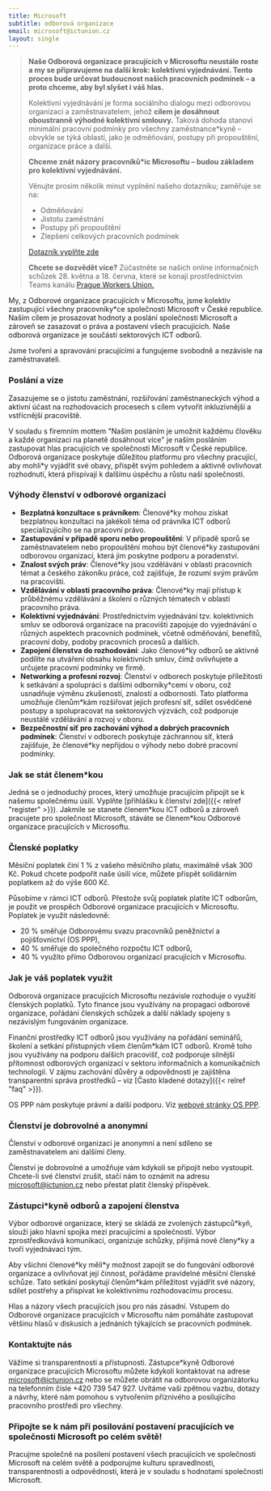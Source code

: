 ```yaml
---
title: Microsoft
subtitle: odborová organizace
email: microsoft@ictunion.cz
layout: single
---
```

> **Naše Odborová organizace pracujících v Microsoftu neustále roste a my se připravujeme na další krok: kolektivní vyjednávání. Tento proces bude určovat budoucnost našich pracovních podmínek – a proto chceme, aby byl slyšet i váš hlas.**
>
> Kolektivní vyjednávání je forma sociálního dialogu mezi odborovou organizací a zaměstnavatelem, jehož **cílem je dosáhnout oboustranně výhodné kolektivní smlouvy.** Taková dohoda stanoví minimální pracovní podmínky pro všechny zaměstnance*kyně – obvykle se týká oblastí, jako je odměňování, postupy při propouštění, organizace práce a další.
>
> **Chceme znát názory pracovníků*ic Microsoftu – budou základem pro kolektivní vyjednávání.**
> 
> Věnujte prosím několik minut vyplnění našeho dotazníku; zaměřuje se na:
> -	Odměňování
> -	Jistotu zaměstnání
> -	Postupy při propouštění
> -	Zlepšení celkových pracovních podmínek
> 
> [Dotazník vyplňte zde](https://cryptpad.fr/form/#/2/form/view/sgak3kU31zaar6MYqcBTF052Mwaw-VrREQA-WXneCOY/)
>
> **Chcete se dozvědět více?** Zúčastněte se našich online informačních schůzek 28. května a 18. června, které se konají prostřednictvím Teams kanálu [Prague Workers Union.](http://aka.ms/prague-union)

My, z Odborové organizace pracujících v Microsoftu, jsme kolektiv zastupující všechny pracovníky\*ce společnosti Microsoft v České republice. Naším cílem je prosazovat hodnoty a poslání společnosti Microsoft a zároveň se zasazovat o práva a postavení všech pracujících. Naše odborová organizace je součástí sektorových ICT odborů.

Jsme tvořeni a spravováni pracujícími a fungujeme svobodně a nezávisle na zaměstnavateli.

### Poslání a vize
Zasazujeme se o jistotu zaměstnání, rozšiřování zaměstnaneckých výhod a aktivní účast na rozhodovacích procesech s cílem vytvořit inkluzivnější a vstřícnější pracoviště. 

V souladu s firemním mottem "Naším posláním je umožnit každému člověku a každé organizaci na planetě dosáhnout více" je naším posláním zastupovat hlas pracujících ve společnosti Microsoft v České republice. Odborová organizace poskytuje důležitou platformu pro všechny pracující, aby mohli\*y vyjádřit své obavy, přispět svým pohledem a aktivně ovlivňovat rozhodnutí, která přispívají k dalšímu úspěchu a růstu naší společnosti. 

### Výhody členství v odborové organizaci
- **Bezplatná konzultace s právníkem**: Členové\*ky mohou získat bezplatnou konzultaci na jakékoli téma od právníka ICT odborů specializujícího se na pracovní právo.
- **Zastupování v případě sporu nebo propouštění**: V případě sporů se zaměstnavatelem nebo propouštění mohou být členové\*ky zastupováni odborovou organizací, která jim poskytne podporu a poradenství.
- **Znalost svých práv**: Členové\*ky jsou vzděláváni v oblasti pracovních témat a českého zákoníku práce, což zajišťuje, že rozumí svým právům na pracovišti. 
- **Vzdělávání v oblasti pracovního práva**: Členové\*ky mají přístup k průběžnému vzdělávání a školení o různých tématech v oblasti pracovního práva. 
- **Kolektivní vyjednávání**: Prostřednictvím vyjednávání tzv. kolektivních smluv se odborová organizace na pracovišti zapojuje do vyjednávání o různých aspektech pracovních podmínek, včetně odměňování, benefitů, pracovní doby, podoby pracovních procesů a dalších. 
- **Zapojení členstva do rozhodování**: Jako členové\*ky odborů se aktivně podílíte na utváření obsahu kolektivních smluv, čímž ovlivňujete a určujete pracovní podmínky ve firmě. 
- **Networking a profesní rozvoj**: Členství v odborech poskytuje příležitosti k setkávání a spolupráci s dalšími odborníky\*cemi v oboru, což usnadňuje výměnu zkušeností, znalostí a odbornosti. Tato platforma umožňuje členům\*kám rozšiřovat jejich profesní síť, sdílet osvědčené postupy a spolupracovat na sektorových výzvách, což podporuje neustálé vzdělávání a rozvoj v oboru. 
- **Bezpečnostní síť pro zachování výhod a dobrých pracovních podmínek**: Členství v odborech poskytuje záchrannou síť, která zajišťuje, že členové\*ky nepřijdou o výhody nebo dobré pracovní podmínky. 

### Jak se stát členem\*kou
Jedná se o jednoduchý proces, který umožňuje pracujícím připojit se k našemu společnému úsilí. Vyplňte [přihlášku k členství zde]({{< relref "register" >}}). Jakmile se stanete členem\*kou ICT odborů a zároveň pracujete pro společnost Microsoft, stáváte se členem*kou Odborové organizace pracujících v Microsoftu.

### Členské poplatky
Měsíční poplatek činí 1 % z vašeho měsíčního platu, maximálně však 300 Kč. Pokud chcete podpořit naše úsilí více, můžete přispět solidárním poplatkem až do výše 600 Kč.

Působíme v rámci ICT odborů. Přestože svůj poplatek platíte ICT odborům, je použit ve prospěch Odborové organizace pracujících v Microsoftu. Poplatek je využit následovně: 

- 20 % směřuje Odborovému svazu pracovníků peněžnictví a pojišťovnictví (OS PPP), 
- 40 % směřuje do společného rozpočtu ICT odborů, 
- 40 % využito přímo Odborovou organizací pracujících v Microsoftu.

### Jak je váš poplatek využit
Odborová organizace pracujících Microsoftu nezávisle rozhoduje o využití členských poplatků. Tyto finance jsou využívány na propagaci odborové organizace, pořádání členských schůzek a další náklady spojeny s nezávislým fungováním organizace.

Finanční prostředky ICT odborů jsou využívány na pořádání seminářů, školení a setkání přístupných všem členům*kám ICT odborů. Kromě toho jsou využívány na podporu dalších pracovišť, což podporuje silnější přítomnost odborových organizací v sektoru informačních a komunikačních technologií. V zájmu zachování důvěry a odpovědnosti je zajištěna transparentní správa prostředků – viz [Často kladené dotazy]({{< relref "faq" >}}).

OS PPP nám poskytuje právní a další podporu. Viz [webové stránky OS PPP](https://www.osppp.cz/).

### Členství je dobrovolné a anonymní
Členství v odborové organizaci je anonymní a není sdíleno se zaměstnavatelem ani dalšími členy.

Členství je dobrovolné a umožňuje vám kdykoli se připojit nebo vystoupit. Chcete-li své členství zrušit, stačí nám to oznámit na adresu [microsoft@ictunion.cz](mailto:microsoft@ictunion.cz) nebo přestat platit členský příspěvek.

### Zástupci\*kyně odborů a zapojení členstva
Výbor odborové organizace, který se skládá ze zvolených zástupců\*kyň, slouží jako hlavní spojka mezi pracujícími a společností. Výbor zprostředkovává komunikaci, organizuje schůzky, přijímá nové členy\*ky a tvoří vyjednávací tým.

Aby všichni členové\*ky měli\*y možnost zapojit se do fungování odborové organizace a ovlivňovat její činnost, pořádáme pravidelné měsíční členské schůze. Tato setkání poskytují členům\*kám příležitost vyjádřit své názory, sdílet postřehy a přispívat ke kolektivnímu rozhodovacímu procesu. 

Hlas a názory všech pracujících jsou pro nás zásadní. Vstupem do Odborové organizace pracujících v Microsoftu nám pomáháte zastupovat většinu hlasů v diskusích a jednáních týkajících se pracovních podmínek.

### Kontaktujte nás
Vážíme si transparentnosti a přístupnosti. Zástupce\*kyně Odborové organizace pracujících Microsoftu můžete kdykoli kontaktovat na adrese [microsoft@ictunion.cz](mailto:microsoft@ictunion.cz) nebo se můžete obrátit na odborovou organizátorku na telefonním čísle +420 739 547 927. Uvítáme vaši zpětnou vazbu, dotazy a návrhy, které nám pomohou s vytvořením příznivého a posilujícího pracovního prostředí pro všechny. 

### Připojte se k nám při posilování postavení pracujících ve společnosti Microsoft po celém světě! 
Pracujme společně na posílení postavení všech pracujících ve společnosti Microsoft na celém světě a podporujme kulturu spravedlnosti, transparentnosti a odpovědnosti, která je v souladu s hodnotami společnosti Microsoft. 
